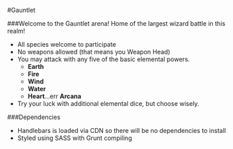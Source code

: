 #Gauntlet

###Welcome to the Gauntlet arena!
Home of the largest wizard battle in this realm!

- All species welcome to participate
- No weapons allowed (that means you Weapon Head)
- You may attack with any five of the basic elemental powers.
  - **Earth**
  - **Fire**
  - **Wind**
  - **Water**
  - **Heart**...err **Arcana**
- Try your luck with additional elemental dice, but choose wisely.

###Dependencies
- Handlebars is loaded via CDN so there will be no dependencies to install
- Styled using SASS with Grunt compiling